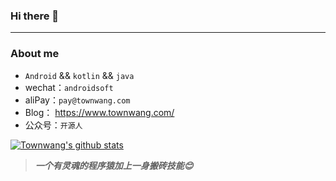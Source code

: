 ### Hi there 👋

<!--
**Townwang/Townwang** is a ✨ _special_ ✨ repository because its `README.md` (this file) appears on your GitHub profile.

Here are some ideas to get you started:

- 🔭 I’m currently working on ...
- 🌱 I’m currently learning ...
- 👯 I’m looking to collaborate on ...
- 🤔 I’m looking for help with ...
- 💬 Ask me about ...
- 📫 How to reach me: ...
- 😄 Pronouns: ...
- ⚡ Fun fact: ...
-->
---
### About me

-  `Android` && `kotlin` && `java`
- wechat：`androidsoft`
- aliPay：`pay@townwang.com`
- Blog： https://www.townwang.com/
- 公众号：`开源人`

[![Townwang's github stats](https://github-readme-stats.vercel.app/api?username=Townwang&show_icons=true&theme=dark)](https://github.com/Townwang/yaohuo)

> ***一个有灵魂的程序猿加上一身搬砖技能😊***
